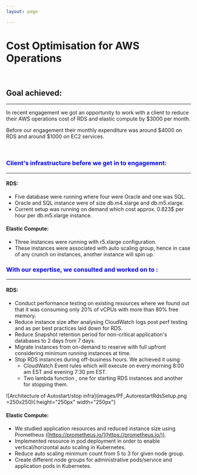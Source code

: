 ```yaml
---
layout: page

---
```

# Cost Optimisation for AWS Operations

 


## Goal achieved:
--------------

In recent engagement we got an opportunity to work with a client to
reduce their AWS operations cost of RDS and elastic compute by \$3000
per month.

Before our engagement their monthly expenditure was around \$4000 on RDS
and around \$1000 on EC2 services.

 


### <span style="color:blue">Client's infrastructure before we get in to engagement:</span>
-------------------------------------------------------

#### **RDS:**

- Five database were running where four were Oracle and one was SQL.
- Oracle and SQL instance were of size db.m4.xlarge and db.m5.xlarge.
- Current setup was running on demand which cost approx. 0.823\$ per hour per db.m5.xlarge instance.

#### **Elastic Compute:**

- Three instances were running with r5.xlarge configuration.
- These instances were associated with auto scaling group, hence in case of any crunch on instances, another instance will spin up.
 



### <span style="color:blue">With our expertise, we consulted and worked on to :</span>
----------------------------------------------------

#### **RDS:**

- Conduct performance testing on existing resources where we found out that it was consuming only 20% of vCPUs with more than 80% free memory.
- Reduce instance size after analysing CloudWatch logs post perf testing and as per best practices laid down for RDS.
- Reduce Snapshot retention period for non-critical application's databases to 2 days from 7 days.
- Migrate instances from on-demand to reserve with full upfront considering minimum running instances at time.
- Stop RDS instances during off-business hours. We achieved it using:
    - CloudWatch Event rules which will execute on every morning 8:00 am
    EST and evening 7:30 pm EST.
    - Two lambda function , one for starting RDS instances and another for
    stopping them.

![Architecture of Autostart/stop infra](images/PF_AutorestartRdsSetup.png =250x250){:height="250px" width="250px"}

#### **Elastic Compute:**

-   We studied application resources and reduced instance size using Prometheus ([https://prometheus.io/](https://prometheus.io/)).
-   Implemented resource in pod deployment in order to enable vertical/horizontal auto scaling in Kubernetes.
-   Reduce auto scaling minimum count from 5 to 3 for given node group.
-   Create different node groups for administrative pods/service and application pods in Kubernetes.

 

